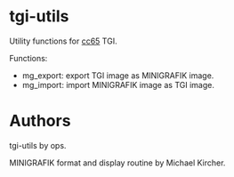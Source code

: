 # tgi-utils

Utility functions for [cc65](https://cc65.github.io/doc/) TGI.

Functions:

- mg_export: export TGI image as MINIGRAFIK image.
- mg_import: import MINIGRAFIK image as TGI image.

# Authors

tgi-utils by ops.

MINIGRAFIK format and display routine by Michael Kircher.
